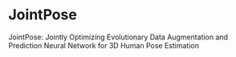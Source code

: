# JointPose
JointPose: Jointly Optimizing Evolutionary Data Augmentation and Prediction Neural Network for 3D Human Pose Estimation

